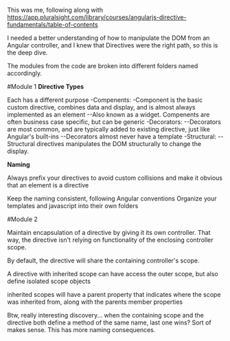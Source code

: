 This was me, following along with https://app.pluralsight.com/library/courses/angularjs-directive-fundamentals/table-of-contents

I needed a better understanding of how to manipulate the DOM from an Angular controller, and I knew that Directives were the right path, so this is the deep dive. 

The modules from the code are broken into different folders named accordingly. 

#Module 1
**Directive Types**

Each has a different purpose
-Compenents:
-Component is the basic custom directive, combines data and display, and is almost always implemented as an element
--Also known as a widget. Compenents are often business case specific, but can be generic
-Decorators:
--Decorators are most common, and are typically added to existing directive, just like Angular's built-ins
--Decorators almost never have a template
-Structural:
--Structural directives manipulates the DOM structurally to change the display.


**Naming**

Always prefix your directives to avoid custom collisions and make it obvious that an element is a directive

Keep the naming consistent, following Angular conventions
Organize your templates and javascript into their own folders

#Module 2

Maintain encapsulation of a directive by giving it its own controller. That way, the directive isn't relying on functionality of the enclosing controller scope.

By default, the directive will share the containing controller's scope.

A directive with inherited scope can have access the outer scope, but also define isolated scope objects

inherited scopes will have a parent property that indicates where the scope was inherited from, along with the parents member properties

Btw, really interesting discovery... when the containing scope and the directive both define a method of the same name, last one wins? Sort of makes sense. This has more naming consequences.